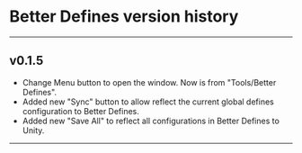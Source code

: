# Better Defines version history

---

## v0.1.5

+ Change Menu button to open the window. Now is from "Tools/Better Defines".
+ Added new "Sync" button to allow reflect the current global defines configuration to Better Defines.
+ Added new "Save All" to reflect all configurations in Better Defines to Unity.

---
